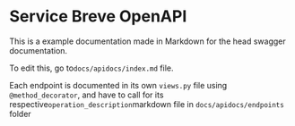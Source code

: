# Service Breve OpenAPI

This is a example documentation made in Markdown for the head swagger documentation.

To edit this, go to`docs/apidocs/index.md` file.

Each endpoint is documented in its own `views.py` file using `@method_decorator`, and have to call for its respective`operation_description`markdown file in `docs/apidocs/endpoints` folder    